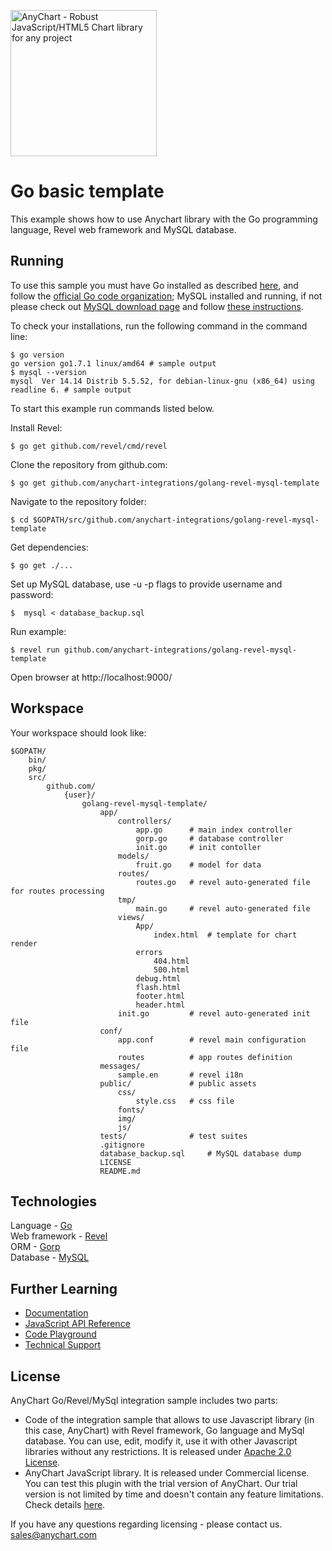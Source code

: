 [<img src="https://cdn.anychart.com/images/logo-transparent-segoe.png?2" width="234px" alt="AnyChart - Robust JavaScript/HTML5 Chart library for any project">](https://www.anychart.com)
# Go basic template

This example shows how to use Anychart library with the Go programming language, Revel web framework and MySQL database.

## Running

To use this sample you must have Go installed as described [here](https://golang.org/doc/install), and follow the [official Go code organization](https://golang.org/doc/code.html);
MySQL installed and running, if not please check out [MySQL download page](https://dev.mysql.com/downloads/installer/) and follow [these instructions](http://dev.mysql.com/doc/refman/5.7/en/installing.html).

To check your installations, run the following command in the command line:
```
$ go version
go version go1.7.1 linux/amd64 # sample output
$ mysql --version
mysql  Ver 14.14 Distrib 5.5.52, for debian-linux-gnu (x86_64) using readline 6. # sample output
```

To start this example run commands listed below.

Install Revel:
```
$ go get github.com/revel/cmd/revel
```

Clone the repository from github.com:
```
$ go get github.com/anychart-integrations/golang-revel-mysql-template
```

Navigate to the repository folder:
```
$ cd $GOPATH/src/github.com/anychart-integrations/golang-revel-mysql-template
```

Get dependencies:
```
$ go get ./...
```

Set up MySQL database, use -u -p flags to provide username and password:
```
$  mysql < database_backup.sql
```

Run example:
```
$ revel run github.com/anychart-integrations/golang-revel-mysql-template
```

Open browser at http://localhost:9000/

## Workspace
Your workspace should look like:
```
$GOPATH/
    bin/
    pkg/
    src/
        github.com/
            {user}/
                golang-revel-mysql-template/
                    app/
                        controllers/
                            app.go      # main index controller
                            gorp.go     # database controller
                            init.go     # init contoller
                        models/
                            fruit.go    # model for data
                        routes/
                            routes.go   # revel auto-generated file for routes processing
                        tmp/
                            main.go     # revel auto-generated file
                        views/
                            App/
                                index.html  # template for chart render
                            errors
                                404.html
                                500.html
                            debug.html
                            flash.html
                            footer.html
                            header.html
                        init.go         # revel auto-generated init file
                    conf/
                        app.conf        # revel main configuration file
                        routes          # app routes definition
                    messages/
                        sample.en       # revel i18n
                    public/             # public assets
                        css/
                            style.css   # css file
                        fonts/
                        img/
                        js/
                    tests/              # test suites
                    .gitignore
                    database_backup.sql     # MySQL database dump
                    LICENSE
                    README.md

```

## Technologies
Language - [Go](https://golang.org/)<br />
Web framework - [Revel](https://revel.github.io)<br />
ORM - [Gorp](https://github.com/go-gorp/gorp)<br />
Database - [MySQL](https://www.mysql.com/)<br />

## Further Learning
* [Documentation](https://docs.anychart.com)
* [JavaScript API Reference](https://api.anychart.com)
* [Code Playground](https://playground.anychart.com)
* [Technical Support](https://www.anychart.com/support)

## License
AnyChart Go/Revel/MySql integration sample includes two parts:
- Code of the integration sample that allows to use Javascript library (in this case, AnyChart) with Revel framework, Go language and MySql database. You can use, edit, modify it, use it with other Javascript libraries without any restrictions. It is released under [Apache 2.0 License](https://github.com/anychart-integrations/golang-revel-mysql-template/blob/master/LICENSE).
- AnyChart JavaScript library. It is released under Commercial license. You can test this plugin with the trial version of AnyChart. Our trial version is not limited by time and doesn't contain any feature limitations. Check details [here](https://www.anychart.com/buy/).

If you have any questions regarding licensing - please contact us. <sales@anychart.com>
